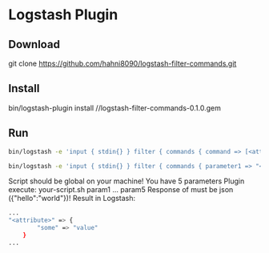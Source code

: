 # Logstash Plugin

## Download
git clone https://github.com/hahni8090/logstash-filter-commands.git

## Install
bin/logstash-plugin install /<path-to-plugin>/logstash-filter-commands-0.1.0.gem

## Run
```sh
bin/logstash -e 'input { stdin{} } filter { commands { command => [<attribute>, <your-script>] } } output {stdout { codec => rubydebug }}'
```

```sh
bin/logstash -e 'input { stdin{} } filter { commands { parameter1 => "<param1>" command => [<attribute>, <your-script>] } } output {stdout { codec => rubydebug }}'
```

Script should be global on your machine!
You have 5 parameters
Plugin execute: your-script.sh param1 ... param5
Response of <your-script> must be json ({"hello":"world"})!
Result in Logstash:
```sh
...
"<attribute>" => {
        "some" => "value"
    }
...
```
